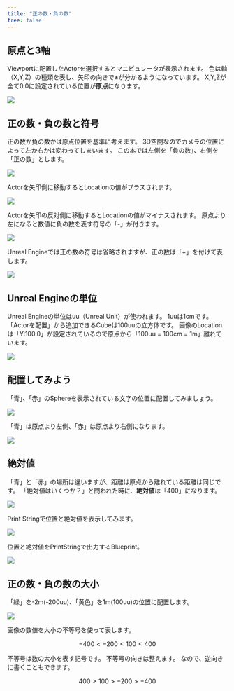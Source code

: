 ```yaml
---
title: "正の数・負の数"
free: false
---
```


## 原点と3軸

Viewportに配置したActorを選択するとマニピュレータが表示されます。
色は軸（X,Y,Z）の種類を表し、矢印の向きで±が分かるようになっています。
X,Y,Zが全て0.0に設定されている位置が**原点**になります。

![](/images/books/book-ue5_mathematical_programming/chap_02_positive_and_negative_numbers/2022-07-09-18-55-58.png)

## 正の数・負の数と符号

正の数か負の数かは原点位置を基準に考えます。
3D空間なのでカメラの位置によって左か右かは変わってしまいます。
この本では左側を「負の数」、右側を「正の数」とします。

![](/images/books/book-ue5_mathematical_programming/chap_02_positive_and_negative_numbers/2022-07-09-19-07-48.png)

Actorを矢印側に移動するとLocationの値がプラスされます。

![](/images/books/book-ue5_mathematical_programming/chap_02_positive_and_negative_numbers/2022-07-09-19-14-08.png)

Actorを矢印の反対側に移動するとLocationの値がマイナスされます。
原点より左になると数値に負の数を表す符号の「-」が付きます。

![](/images/books/book-ue5_mathematical_programming/chap_02_positive_and_negative_numbers/2022-07-09-19-16-44.png)

Unreal Engineでは正の数の符号は省略されますが、正の数は「+」を付けて表します。

![](/images/books/book-ue5_mathematical_programming/chap_02_positive_and_negative_numbers/2022-07-09-21-58-59.png)

## Unreal Engineの単位

Unreal Engineの単位はuu（Unreal Unit）が使われます。
1uuは1cmです。
「Actorを配置」から追加できるCubeは100uuの立方体です。
画像のLocationは「Y:100.0」が設定されているので原点から「100uu = 100cm = 1m」離れています。

![](/images/books/book-ue5_mathematical_programming/chap_02_positive_and_negative_numbers/2022-07-09-21-42-06.png)

## 配置してみよう

「青」、「赤」のSphereを表示されている文字の位置に配置してみましょう。

![](/images/books/book-ue5_mathematical_programming/chap_02_positive_and_negative_numbers/2022-07-09-21-48-25.png)

「青」は原点より左側、「赤」は原点より右側になります。

![](/images/books/book-ue5_mathematical_programming/chap_02_positive_and_negative_numbers/2022-07-09-18-46-55.png)

## 絶対値

「青」と「赤」の場所は違いますが、距離は原点から離れている距離は同じです。
「絶対値はいくつか？」と問われた時に、**絶対値**は「400」になります。

![](/images/books/book-ue5_mathematical_programming/chap_02_positive_and_negative_numbers/2022-07-09-22-05-33.png)

Print Stringで位置と絶対値を表示してみます。

![](/images/books/book-ue5_mathematical_programming/chap_02_positive_and_negative_numbers/2022-07-09-22-17-21.png)

位置と絶対値をPrintStringで出力するBlueprint。

![](/images/books/book-ue5_mathematical_programming/chap_02_positive_and_negative_numbers/2022-07-09-22-18-23.png)

## 正の数・負の数の大小

「緑」を-2m(-200uu)、「黄色」を1m(100uu)の位置に配置します。

![](/images/books/book-ue5_mathematical_programming/chap_02_positive_and_negative_numbers/2022-07-09-22-28-09.png)

画像の数値を大小の不等号を使って表します。

$$
-400 < -200 < 100 < 400
$$


不等号は数の大小を表す記号です。
不等号の向きは整えます。
なので、逆向きに書くこともできます。

$$
400 > 100 > -200 > -400
$$

